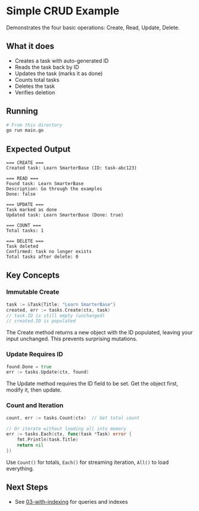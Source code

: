 # Simple CRUD Example

Demonstrates the four basic operations: Create, Read, Update, Delete.

## What it does

- Creates a task with auto-generated ID
- Reads the task back by ID
- Updates the task (marks it as done)
- Counts total tasks
- Deletes the task
- Verifies deletion

## Running

```bash
# From this directory
go run main.go
```

## Expected Output

```
=== CREATE ===
Created task: Learn SmarterBase (ID: task-abc123)

=== READ ===
Found task: Learn SmarterBase
Description: Go through the examples
Done: false

=== UPDATE ===
Task marked as done
Updated task: Learn SmarterBase (Done: true)

=== COUNT ===
Total tasks: 1

=== DELETE ===
Task deleted
Confirmed: task no longer exists
Total tasks after delete: 0
```

## Key Concepts

### Immutable Create

```go
task := &Task{Title: "Learn SmarterBase"}
created, err := tasks.Create(ctx, task)
// task.ID is still empty (unchanged)
// created.ID is populated
```

The Create method returns a new object with the ID populated, leaving your input unchanged. This prevents surprising mutations.

### Update Requires ID

```go
found.Done = true
err := tasks.Update(ctx, found)
```

The Update method requires the ID field to be set. Get the object first, modify it, then update.

### Count and Iteration

```go
count, err := tasks.Count(ctx)  // Get total count

// Or iterate without loading all into memory
err := tasks.Each(ctx, func(task *Task) error {
    fmt.Println(task.Title)
    return nil
})
```

Use `Count()` for totals, `Each()` for streaming iteration, `All()` to load everything.

## Next Steps

- See [03-with-indexing](../03-with-indexing) for queries and indexes
